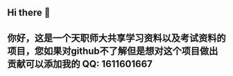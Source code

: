## Hi there 👋
## 你好，这是一个天职师大共享学习资料以及考试资料的项目，您如果对github不了解但是想对这个项目做出贡献可以添加我的 QQ: 1611601667
<!--

**Here are some ideas to get you started:**

🙋‍♀️ A short introduction - what is your organization all about?
🌈 Contribution guidelines - how can the community get involved?
👩‍💻 Useful resources - where can the community find your docs? Is there anything else the community should know?
🍿 Fun facts - what does your team eat for breakfast?
🧙 Remember, you can do mighty things with the power of [Markdown](https://docs.github.com/github/writing-on-github/getting-started-with-writing-and-formatting-on-github/basic-writing-and-formatting-syntax)
-->
